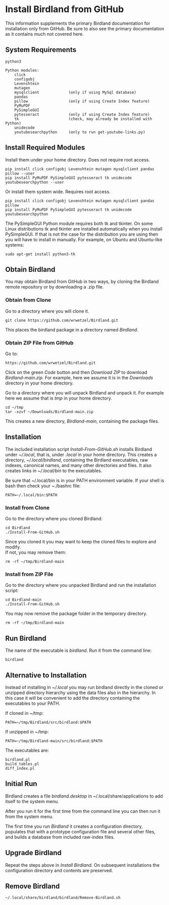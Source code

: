 # Install Birdland from GitHub

This information supplements the primary Birdland documentation for
installation only from GitHub. Be sure to also see the primary
documentation as it contains much not covered here.

## System Requirements
```
python3

Python modules:
    click
    configobj
    Levenshtein
    mutagen
    mysqlclient             (only if using MySql database)
    pandas
    pillow                  (only if using Create Index feature)
    PyMuPDF
    PySimpleGUI
    pytesseract             (only if using Create Index feature)
    tk                      (check, may already be installed with Python)
    unidecode
    youtubesearchpython     (only to run get-youtube-links.py)
```

## Install Required Modules

Install them under your home directory. Does not require root access.
```
pip install click configobj Levenshtein mutagen mysqlclient pandas pillow --user
pip install PyMuPDF PySimpleGUI pytesseract tk unidecode youtubesearchpython --user
```

Or install them system wide. Requires root access.
```
pip install click configobj Levenshtein mutagen mysqlclient pandas pillow 
pip install PyMuPDF PySimpleGUI pytesseract tk unidecode youtubesearchpython
```

The PySimpleGUI Python module requires both tk and tkinter.
On some Linux distributions tk and tkinter are installed automatically when you install PySimpleGUI. If that is not
the case for the distribution you are using then you will have to install in manually. For example, on Ubuntu
and Ubuntu-like systems:
```
sudo apt-get install python3-tk
```

## Obtain Birdland
You may obtain Birdland from GitHub in two ways, by cloning the Birdland remote repository or by downloading
a .zip file.

### Obtain from Clone
Go to a directory where you will clone it.
```
git clone https://github.com/wrwetzel/Birdland.git
```
This places the birdland package in a directory named *Birdland*.

### Obtain ZIP File from GitHub
Go to: 
```
https://github.com/wrwetzel/Birdland.git
```
Click on the green *Code* button and then *Download ZIP* to download *Birdland-main.zip*. For example,
here we assume it is in the *Downloads* directory in your home directory.

Go to a directory where you will unpack Birdland and unpack it. For example here we assume that is
*tmp* in your home directory.
```
cd ~/tmp
tar -xzvf ~/Downloads/Birdland-main.zip
```
This creates a new directory, *Birdland-main*, containing the package files.                         

## Installation

The included installation script *Install-From-GitHub.sh* installs
Birdland under *~/.local*, that is, under *.local* in your home directory.  This
creates a directory, *~/.local/birdland*, containing the Birdland executables, raw indexes, canonical
names, and many other directories and files.  It also creates links in *~/.local/bin* to the
executables.

Be sure that ~/.local/bin is in your PATH environment variable. If your shell is bash then
check your ~./bashrc file:

```
PATH=~/.local/bin:$PATH
```

### Install from Clone
Go to the directory where you cloned Birdland:
```
cd Birdland
./Install-From-GitHub.sh
```
Since you cloned it you may want to keep the cloned files to explore and modify.       
If not, you may remove them:
```
rm -rf ~/tmp/Birdland-main
```

### Install from ZIP File

Go to the directory where you unpacked Birdland and run the installation script:
```
cd Birdland-main
./Install-From-GitHub.sh
```
You may now remove the package folder in the temporary directory.
```
rm -rf ~/tmp/Birdland-main
```

## Run Birdland
The name of the executable is *birdland*. Run it from the command line:

```
birdland
```

## Alternative to Installation
Instead of installing in *~/.local* you may run birdland directly in the cloned or
unzipped directory hierarchy using the data files also in the hierarchy. In this
case it will be convenient to add the directory containing the executables to your
PATH. 

If cloned in ~/tmp:
```
PATH=~/tmp/Birdland/src/birdland:$PATH
```

If unzipped in ~/tmp:
```
PATH=~/tmp/Birdland-main/src/birdland:$PATH
```

The executables are:
```
birdland.pl
build_tables.pl
diff_index.pl
```

## Initial Run
Birdland creates a file *birdland.desktop* in
~/.local/share/applications to add itself to the system menu. 

After you run it for the first time from the command line you can then run it
from the system menu. 

The first time you run *Birdland* it
creates a configuration directory, populates
that with a prototype configuration file and several other files, and builds
a database from included raw-index files.

## Upgrade Birdland
Repeat the steps above in *Install Birdland*. On subsequent installations the configuration directory
and contents are preserved.

## Remove Birdland
```
~/.local/share/birdland/birdland/Remove-Birdland.sh
```
